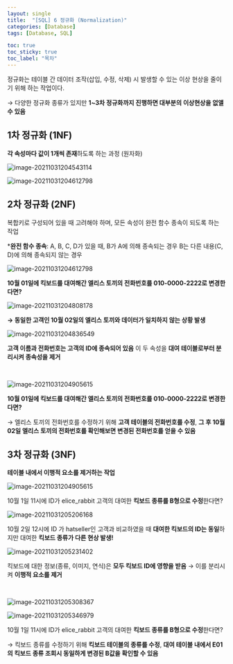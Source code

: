 ```yaml
---
layout: single
title:  "[SQL] 6 정규화 (Normalization)"
categories: [Database]
tags: [Database, SQL]

toc: true
toc_sticky: true
toc_label: "목차"
---
```


정규화는 테이블 간 데이터 조작(삽입, 수정, 삭제) 시 발생할 수 있는 이상 현상을 줄이기 위해 하는 작업이다.

→ 다양한 정규화 종류가 있지만 **1~3차 정규화까지 진행하면 대부분의 이상현상을 없앨 수 있음**

## 1차 정규화 (1NF) 

**각 속성마다 값이 1개씩 존재**하도록 하는 과정 (원자화)

![image-20211031204543114](../../images/2021-10-26-Normalization/image-20211031204543114.png)

![image-20211031204612798](../../images/2021-10-26-Normalization/image-20211031204612798.png)



## 2차 정규화 (2NF)

복합키로 구성되어 있을 때 고려해야 하며, 모든 속성이 완전 함수 종속이 되도록 하는 작업

***완전 함수 종속**: A, B, C, D가 있을 때, B가 A에 의해 종속되는 경우 B는 다른 내용(C, D)에 의해 종속되지 않는 경우

![image-20211031204612798](../../images/2021-10-26-Normalization/image-20211031204612798.png)

**10월 01일에 킥보드를 대여해간 엘리스 토끼의 전화번호를 010-0000-2222로 변경한다면?**

![image-20211031204808178](../../images/2021-10-26-Normalization/image-20211031204808178.png)

**→ 동일한 고객인 10월 02일의 엘리스 토끼와 데이터가 일치하지 않는 상황 발생**



![image-20211031204836549](../../images/2021-10-26-Normalization/image-20211031204836549.png)

**고객 이름과 전화번호는 고객의 ID에 종속되어 있음** 이 두 속성을 **대여 테이블로부터 분리시켜 종속성을 제거**

<br>

![image-20211031204905615](../../images/2021-10-26-Normalization/image-20211031204905615.png)

**10월 01일에 킥보드를 대여해간 엘리스 토끼의 전화번호를 010-0000-2222로 변경한다면?**

→ 엘리스 토끼의 전화번호를 수정하기 위해 **고객 테이블의 전화번호를 수정**,
 **그 후 10월 02일 엘리스 토끼의 전화번호를 확인해보면 변경된 전화번호를 얻을 수 있음**



## 3차 정규화 (3NF)

**테이블 내에서 이행적 요소를 제거하는 작업**

![image-20211031204905615](../../images/2021-10-26-Normalization/image-20211031204905615.png)

10월 1일 11시에 ID가 elice_rabbit 고객의 대여한 **킥보드 종류를 B형으로 수정**한다면?



![image-20211031205206168](../../images/2021-10-26-Normalization/image-20211031205206168.png)

10월 2일 12시에 ID 가 hatseller인 고객과 비교하였을 때 **대여한 킥보드의 ID는 동일**하지만 대여한 **킥보드 종류가 다른 현상 발생!**



![image-20211031205231402](../../images/2021-10-26-Normalization/image-20211031205231402.png)

킥보드에 대한 정보(종류, 이미지, 연식)은 **모두 킥보드 ID에 영향을 받음** → 이를 분리시켜 **이행적 요소를 제거**

<br>

![image-20211031205308367](../../images/2021-10-26-Normalization/image-20211031205308367.png)



![image-20211031205346979](../../images/2021-10-26-Normalization/image-20211031205346979.png)

10월 1일 11시에 ID가 elice_rabbit 고객의 대여한 **킥보드 종류를 B형으로 수정**한다면?

→ 킥보드 종류를 수정하기 위해 **킥보드 테이블의 종류를 수정**, **대여 테이블 내에서 E01의 킥보드 종류 조회시 동일하게 변경된 B값을 확인할 수 있음**